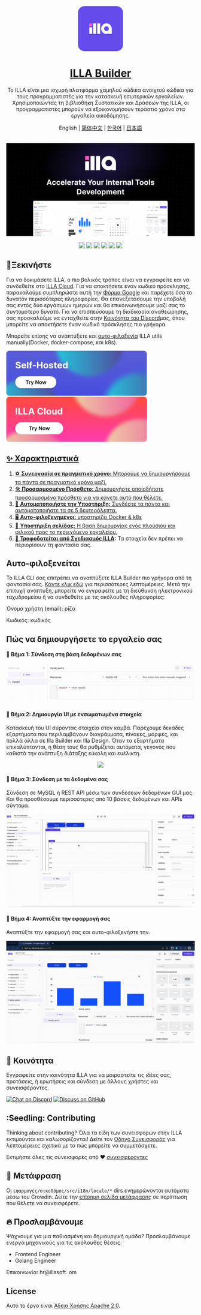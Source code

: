 <div align="center">
  <a href="https://cloud.illacloud.com/">
    <img alt="Λογότυπο Σχεδίασης ILLA" width="120px" height="120px" src="https://github.com/illacloud/.github/blob/main/assets/images/illa-logo.svg"/>
  </a>
</div>

<h1 align="center"><a href="https://cloud.illacloud.com/">ILLA Builder</a> </h1>

<p align="center">Το ILLA είναι μια ισχυρή πλατφόρμα χαμηλού κώδικα ανοιχτού κώδικα για τους προγραμματιστές για την κατασκευή εσωτερικών εργαλείων. Χρησιμοποιώντας τη βιβλιοθήκη Συστατικών και Δράσεων της ILLA, οι προγραμματιστές μπορούν να εξοικονομήσουν τεράστιο χρόνο στα εργαλεία οικοδόμησης. </p>

<div align="center">
English | <a href="https://github.com/illacloud/illa-builder/blob/main/README-CN.md">简体中文</a> | <a href="https://github.com/illacloud/illa-builder/blob/main/README-KR.md">한국어</a> | <a href="https://github.com/illacloud/illa-builder/blob/main/README-JP.md">日本語</a>
</div>

<br>
<p align="center">
<a href="https://cloud.illacloud.com/">
  <img src="https://github.com/illacloud/.github/blob/main/assets/images/github-home.png">
</a>
</p>


<p align="center">
  <a href="https://discord.gg/illacloud"><img src="https://img.shields.io/badge/chat-Discord-7289DA?logo=discord" height=18></a>
  <a href="https://twitter.com/illacloudHQ"><img src="https://img.shields.io/badge/Twitter-1DA1F2?logo=twitter&logoColor=white" height=18></a>
  <a href="https://github.com/orgs/illacloud/discussions"><img src="https://img.shields.io/badge/discussions-GitHub-333333?logo=github" height=18></a>
  <a title="Crowdin" target="_blank" href="https://crowdin.com/project/illa-builder"><img src="https://badges.crowdin.net/illa-builder/localized.svg"  height=18></a>
  <a href="./LICENSE"><img src="https://img.shields.io/github/license/illacloud/illa-builder" height=18></a>
  <a href="./CONTRIBUTING.md"><img src="https://badgen.net/badge/PRs/Welcome/green?icon=storybook" height=18></a>
</p>

## 🚀Ξεκινήστε
Για να δοκιμάσετε ILLA, ο πιο βολικός τρόπος είναι να εγγραφείτε και να συνδεθείτε στο [ILLA Cloud](https://cloud.illacloud.com/). Για να αποκτήσετε έναν κωδικό πρόσκλησης, παρακαλούμε συμπληρώστε αυτή την [Φόρμα Google](https://forms.gle/XFRSUc3yFpzbCdcWA) και παρέχετε όσο το δυνατόν περισσότερες πληροφορίες. Θα επανεξετάσουμε την υποβολή σας εντός δύο εργάσιμων ημερών και θα επικοινωνήσουμε μαζί σας το συντομότερο δυνατό. Για να επισπεύσουμε τη διαδικασία αναθεώρησης, σας προσκαλούμε να ενταχθείτε στην [Κοινότητα του Discord](https://discord.gg/illacloud)μας, όπου μπορείτε να αποκτήσετε έναν κωδικό πρόσκλησης πιο γρήγορα.

Μπορείτε επίσης να αναπτύξετε και [αυτο-φιλοξενία](https://github.com/illacloud/illa-builder#self-hosted) ILLA utils manually(Docker, docker-compose, και k8s).

<p>
  <a href="https://www.illacloud.com/en-US/docs/deploy-introduction"><img src="https://github.com/illacloud/.github/blob/main/assets/images/selfhost.png" height=120 />
  <a href="https://cloud.illacloud.com/"><img src="https://raw.githubusercontent.com/illacloud/.github/main/assets/images/ILLA%20Cloud.png" height=120 />
</p>

## ✨ Χαρακτηριστικά

1. ⚽ **Συνεργασία σε πραγματικό χρόνο:** Μπορούμε να δημιουργήσουμε τα πάντα σε πραγματικό χρόνο μαζί.
2. 🛠️ **Προσαρμοσμένο Πρόσθετο:** Δημιουργήστε οποιοδήποτε προσαρμοσμένο πρόσθετο για να κάνετε αυτό που θέλετε.
3. 🤖 **Αυτοματοποιήστε την Υποστήριξη:** Συνδέστε τα πάντα και αυτοματοποιήστε τα σε 5 δευτερόλεπτα.
4. 🖥️ **Αυτο-φιλοξενημένοι:** υποστηρίζει Docker & k8s
5. 📝 **Υποστήριξη σελίδας:** Η βάση δημιουργίας ενός πλούσιου και φιλικού προς το περιεχόμενο εργαλείου.
6. 🎨 **Τροφοδοτείται από [Σχεδιασμός ILLA](https://github.com/illacloud/illa-design):** Τα στοιχεία δεν πρέπει να περιορίσουν τη φαντασία σας.

## Αυτο-φιλοξενείται

Το ILLA CLI σας επιτρέπει να αναπτύξετε ILLA Builder πιο γρήγορα από τη φαντασία σας. [Κάντε κλικ εδώ](https://www.illacloud.com/docs/illa-cli) για περισσότερες λεπτομέρειες. Μετά την επιτυχή ανάπτυξη, μπορείτε να εγγραφείτε με τη διεύθυνση ηλεκτρονικού ταχυδρομείου ή να συνδεθείτε με τις ακόλουθες πληροφορίες:
<p align="left">Όνομα χρήστη (email): ρίζα</p>
<p align="left">Κωδικός: κωδικός</p>

## Πώς να δημιουργήσετε το εργαλείο σας

#### 🎯 Βήμα 1: Σύνδεση στη βάση δεδομένων σας
<p align="center">
  <a href="https://cloud.illacloud.com/">
    <img src="https://github.com/illacloud/.github/blob/main/assets/images/sql.jpeg">
  </a>
</p>

#### 🎨 Βήμα 2: Δημιουργία UI με ενσωματωμένα στοιχεία
Κατασκευή του UI σύροντας στοιχεία στον καμβά. Παρέχουμε δεκάδες εξαρτήματα που περιλαμβάνουν διαγράμματα, πίνακες, μορφές, και πολλά άλλα σε Illa Builder και Illa Design. Όταν τα εξαρτήματα επικαλύπτονται, η θέση τους θα ρυθμίζεται αυτόματα, γεγονός που καθιστά την ανάπτυξη διάταξης εύκολη και ευέλικτη.

<p align="center">
  <a href="https://cloud.illacloud.com/">
    <img src="https://github.com/illacloud/.github/blob/main/assets/images/edit-ui-with-components.gif">
  </a>
</p>

#### 🔌 Βήμα 3: Σύνδεση με τα δεδομένα σας
Σύνδεση σε MySQL ή REST API μέσω των συνδέσεων δεδομένων GUI μας. Και θα προσθέσουμε περισσότερες από 10 βάσεις δεδομένων και APIs σύντομα.
<p align="center">
  <a href="https://cloud.illacloud.com/">
    <img src="https://github.com/illacloud/.github/blob/main/assets/images/connect-your-data.gif">
  </a>
</p>

#### 🚀 Βήμα 4: Αναπτύξτε την εφαρμογή σας
Αναπτύξτε την εφαρμογή σας και αυτο-φιλοξενήστε την.
<p align="center">
  <a href="https://cloud.illacloud.com/">
    <img src="https://github.com/illacloud/.github/blob/main/assets/images/deploy.gif">
  </a>
</p>

## 💬 Κοινότητα

Εγγραφείτε στην κοινότητα ILLA για να μοιραστείτε τις ιδέες σας, προτάσεις, ή ερωτήσεις και σύνδεση με άλλους χρήστες και συνεισφέροντες.

[![Chat on Discord](https://img.shields.io/badge/chat-Discord-7289DA?logo=discord)](https://discord.gg/illacloud)   [![Discuss on GitHub](https://img.shields.io/badge/discussions-GitHub-333333?logo=github)](https://github.com/orgs/illacloud/discussions)

## :Seedling: Contributing

Thinking about contributing? Όλα τα είδη των συνεισφορών στην ILLA εκτιμούνται και καλωσορίζονται! Δείτε τον [Οδηγό Συνεισφοράς](./CONTRIBUTING.md) για λεπτομέρειες σχετικά με το πώς μπορείτε να συμμετάσχετε.
<p>Εκτιμήστε όλες τις συνεισφορές από ❤️  <a href="https://github.com/illacloud/illa-builder/graphs/contributors">συνεισφέροντες</a></p>

## 📢 Μετάφραση

Οι `εφαρμογές/οικοδόμος/src/i18n/locale/*` dirs ενημερώνονται αυτόματα μέσω του Crowdin. Δείτε την [επίσημη σελίδα μετάφρασης](https://crowdin.com/project/illa-builder) σε περίπτωση που θέλετε να συνεισφέρετε.

## 🔥 Προσλαμβάνουμε

Ψάχνουμε για μια παθιασμένη και δημιουργική ομάδα? Προσλαμβάνουμε ενεργά μηχανικούς για τις ακόλουθες θέσεις:

- Frontend Engineer
- Golang Engineer

Επικοινωνία: hr@illasoft. om

## License

Αυτό το έργο είναι [Άδεια Χρήσης Apache 2.0](./LICENSE).
